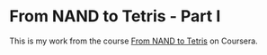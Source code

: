 # From NAND to Tetris - Part I

This is my work from the course [From NAND to Tetris](https://class.coursera.org/nand2tetris1-001) on Coursera.
